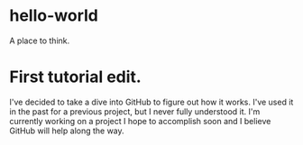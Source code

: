 # hello-world
A place to think.
# First tutorial edit.
I've decided to take a dive into GitHub to figure out how it works. I've used it in the past for a previous project, but I never fully understood it. I'm currently working on a project I hope to accomplish soon and I believe GitHub will help along the way.
